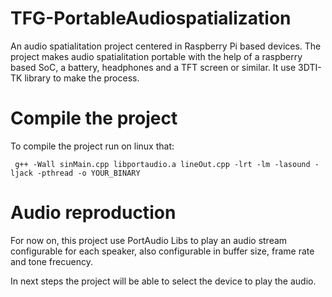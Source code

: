 # TFG-PortableAudiospatialization
An audio spatialitation project centered in Raspberry Pi based devices. The project makes audio spatialitation portable with the help of a raspberry based SoC, a battery, headphones and a TFT screen or similar. It use 3DTI-TK library to make the process.

# Compile the project
To compile the project run on linux that:
~~~
 g++ -Wall sinMain.cpp libportaudio.a lineOut.cpp -lrt -lm -lasound -ljack -pthread -o YOUR_BINARY
~~~

# Audio reproduction
For now on, this project use PortAudio Libs to play an audio stream configurable for each speaker, also configurable in buffer size, frame rate and tone frecuency.

In next steps the project will be able to select the device to play the audio.
